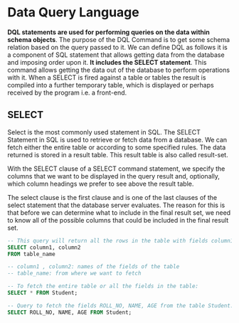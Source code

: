 # Data Query Language
**DQL statements are used for performing queries on the data within schema objects**. The purpose of the DQL Command is to get some schema relation based on the query passed to it. We can define DQL as follows it is a component of SQL statement that allows getting data from the database and imposing order upon it. **It includes the SELECT statement**. This command allows getting the data out of the database to perform operations with it. When a SELECT is fired against a table or tables the result is compiled into a further temporary table, which is displayed or perhaps received by the program i.e. a front-end.

## SELECT
Select is the most commonly used statement in SQL. The SELECT Statement in SQL is used to retrieve or fetch data from a database. We can fetch either the entire table or according to some specified rules. The data returned is stored in a result table. This result table is also called result-set.

With the SELECT clause of a SELECT command statement, we specify the columns that we want to be displayed in the query result and, optionally, which column headings we prefer to see above the result table.

The select clause is the first clause and is one of the last clauses of the select statement that the database server evaluates. The reason for this is that before we can determine what to include in the final result set, we need to know all of the possible columns that could be included in the final result set.

``` sql
-- This query will return all the rows in the table with fields column1 , column2:
SELECT column1, column2 
FROM table_name 

-- column1 , column2: names of the fields of the table
-- table_name: from where we want to fetch

-- To fetch the entire table or all the fields in the table:
SELECT * FROM Student;

-- Query to fetch the fields ROLL_NO, NAME, AGE from the table Student:
SELECT ROLL_NO, NAME, AGE FROM Student;
```
